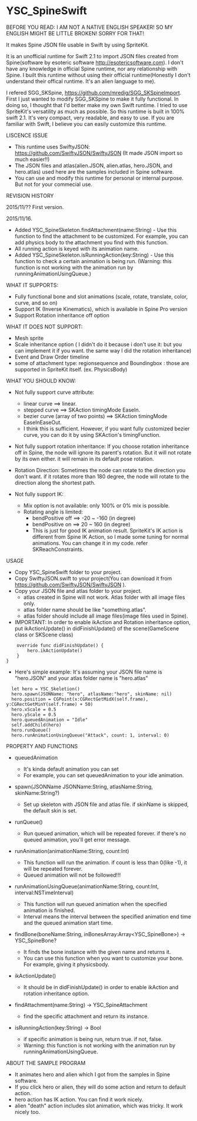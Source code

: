 # YSC_SpineSwift

BEFORE YOU READ: I AM NOT A NATIVE ENGLISH SPEAKER! SO MY ENGLISH MIGHT BE LITTLE BROKEN! SORRY FOR THAT!

It makes Spine JSON file usable in Swift by using SpriteKit.

It is an unofficial runtime for Swift 2.1 to import JSON files created from Spine(software by esoteric software http://esotericsoftware.com).
I don't have any knowledge in official Spine runtime, nor any relationship with Spine.
I built this runtime without using their official runtime(Honestly I don't understand their offical runtime. It's an alien language to me).

I refered SGG_SKSpine,  https://github.com/mredig/SGG_SKSpineImport.
First I just wanted to modify SGG_SKSpine to make it fully functional. In doing so, I thought that I'd better make my own Swift runtime. I tried to use SpriteKit's versatility as much as possible. So this runtime is built in 100% swift 2.1. It's very compact, very readable, and easy to use. If you are familiar with Swift, I believe you can easily customize this runtime.

LISCENCE ISSUE
- This runtime uses SwiftyJSON: https://github.com/SwiftyJSON/SwiftyJSON (It made JSON import so much easier!!)
- The JSON files and atlas(alien.JSON, alien.atlas, hero.JSON, and hero.atlas) used here are the samples included in Spine software.
- You can use and modify this runtime for personal or internal purpose. But not for your commecial use.

REVISION HISTORY

2015/11/?? First version.

2015/11/16.
- Added YSC_SpineSkeleton.findAttachment(name:String) - Use this function to find the attachment to be               customized. For example, you can add physics body to the attachment you find with this function.
- All running action is keyed with its animation name.
- Added YSC_SpineSkeleton.isRunningAction(key:String) - Use this function to check a certain animation               is being run. (Warning: this function is not working with the animation run by runningAnimationUsingQueue.)

WHAT IT SUPPORTS:
- Fully functional bone and slot animations (scale, rotate, translate, color, curve, and so on)
- Support IK (Inverse Kinematics), which is available in Spine Pro version
- Support Rotation inheritance off option

WHAT IT DOES NOT SUPPORT:
- Mesh sprite
- Scale inheritance option ( I didn't do it because i don't use it: but you can implement it if you want. the same     way I did the rotation inheritance)
- Event and Draw Order timeline
- some of attachment type: regionsequence and Boundingbox : those are supported in SpriteKit itself. (ex.         PhysicsBody)

WHAT YOU SHOULD KNOW:
- Not fully support curve attribute:
  + linear curve ==> linear.
  + stepped curve ==> SKAction timingMode EaseIn.
  + bezier curve (array of two points) ==> SKAction timingMode EaseInEaseOut.
  + I think this is sufficient. However, if you want fully customized bezier curve, you can do it by using SKAction's     timingFunction.

- Not fully support rotation inheritance:
  If you choose rotation inheritance off in Spine, the node will ignore its parent's rotation. But it will not rotate   by its own either. it will remain in its default pose rotation.

- Rotation Direction: 
  Sometimes the node can rotate to the direction you don't want. if it rotates more than 180 degree, the node will     rotate to the direction along the shortest path.

- Not fully support IK:
  + Mix option is not available: only 100% or 0% mix is possible.
  + Rotating angle is limited:
    * bendPositive off ==> -20 ~ -160 (in degree)
    * bendPositive on  ==> 20 ~ 160 (in degree)
    * This is just for good IK animation result. SpriteKit's IK action is different from Spine IK Action, so I made        some tuning for normal animations. You can change it in my code. refer SKReachConstraints. 

USAGE

- Copy YSC_SpineSwift folder to your project.
- Copy SwiftyJSON.swift to your project(You can download it from https://github.com/SwiftyJSON/SwiftyJSON ).
- Copy your JSON file and atlas folder to your project.
  + atlas created in Spine will not work. Atlas folder with all image files only.
  + atlas folder name should be like "something.atlas".
  + atlas folder should include all image files(image files used in Spine).
- IMPORTANT: In order to enable ikAction and Rotation inheritance option, put ikActionUpdate() in didFinishUpdate() of the scene(GameScene class or SKScene class)
~~~
    override func didFinishUpdate() {
        hero.ikActionUpdate()
    }
}
~~~
- Here's simple example: It's assuming your JSON file name is "hero.JSON" and your atlas folder name is "hero.atlas"
~~~
  let hero = YSC_Skeletion()
  hero.spawn(JSONName: "hero", atlasName:"hero", skinName: nil)
  hero.position = CGPoint(x:CGRectGetMidX(self.frame), y:CGRectGetMinY(self.frame) + 50)
  hero.xScale = 0.5
  hero.yScale = 0.5
  hero.queuedAnimation = "Idle"
  self.addChild(hero)
  hero.runQueue()
  hero.runAnimationUsingQueue("Attack", count: 1, interval: 0)
~~~

PROPERTY AND FUNCTIONS

- queuedAnimation
  + It's kinda default animation you can set
  + For example, you can set queuedAnimation to your idle animation. 

- spawn(JSONName JSONName:String, atlasName:String, skinName:String?)
  + Set up skeleton with JSON file and atlas file. if skinName is skipped, the default skin is set.

- runQueue()
  + Run queued animation, which will be repeated forever. if there's no queued animation, you'll get error message.

- runAnimation(animationName:String, count:Int)
  + This function will run the animation. if count is less than 0(like -1), it will be repeated forever.
  + Queued animation will not be followed!!!

- runAnimationUsingQueue(animationName:String, count:Int, interval:NSTimeInterval)
  + This function will run queued animation when the specified animation is finished.
  + Interval means the interval between the specified animation end time and the queued animation start time.

- findBone(boneName:String, inBonesArray:Array<YSC_SpineBone>) -> YSC_SpineBone?
  + It finds the bone instance with the given name and returns it.
  + You can use this function when you want to customize your bone. For example, giving it physicsbody.
- ikActionUpdate()
  + It should be in didFinishUpdate() in order to enable ikAction and rotation inheritance option.
- findAttachment(name:String) -> YSC_SpineAttachment
  + find the specific attachment and return its instance.
- isRunningAction(key:String) -> Bool
  + if specific animation is being run, return true. if not, false.
  + Warning: this function is not working with the animation run by runningAnimationUsingQueue.

ABOUT THE SAMPLE PROGRAM
- It animates hero and alien which I got from the samples in Spine software.
- If you click hero or alien, they will do some action and return to default action.
- hero action has IK action. You can find it work nicely.
- alien "death" action includes slot animation, which was tricky. It work nicely too.
